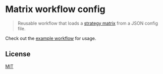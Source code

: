 # Matrix workflow config

> Reusable workflow that loads a [strategy matrix](https://docs.github.com/en/actions/using-jobs/using-a-matrix-for-your-jobs) from a JSON config file.

Check out the [example workflow](./.github/workflows/example-matrix-config.yml) for usage.

## License

[MIT](LICENSE)
